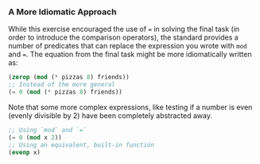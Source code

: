 ### A More Idiomatic Approach

While this exercise encouraged the use of `=` in solving the final task (in order to introduce the comparison operators), the standard provides a number of predicates that can replace the expression you wrote with `mod` and `=`. The equation from the final task might be more idiomatically written as:

```lisp
(zerop (mod (* pizzas 8) friends))
;; Instead of the more general
(= 0 (mod (* pizzas 8) friends))
```

Note that some more complex expressions, like testing if a number is even (evenly divisible by 2) have been completely abstracted away.

```lisp
;; Using `mod` and `=`
(= 0 (mod x 2))
;; Using an equivalent, built-in function
(evenp x)
```